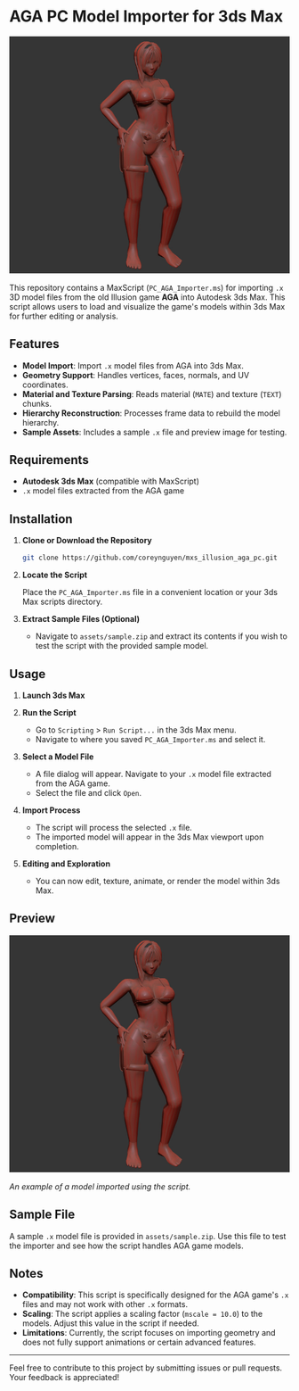 # AGA PC Model Importer for 3ds Max

![Preview Image](assets/preview.jpg)

This repository contains a MaxScript (`PC_AGA_Importer.ms`) for importing `.x` 3D model files from the old Illusion game **AGA** into Autodesk 3ds Max. This script allows users to load and visualize the game's models within 3ds Max for further editing or analysis.

## Features

- **Model Import**: Import `.x` model files from AGA into 3ds Max.
- **Geometry Support**: Handles vertices, faces, normals, and UV coordinates.
- **Material and Texture Parsing**: Reads material (`MATE`) and texture (`TEXT`) chunks.
- **Hierarchy Reconstruction**: Processes frame data to rebuild the model hierarchy.
- **Sample Assets**: Includes a sample `.x` file and preview image for testing.

## Requirements

- **Autodesk 3ds Max** (compatible with MaxScript)
- `.x` model files extracted from the AGA game

## Installation

1. **Clone or Download the Repository**

   ```bash
   git clone https://github.com/coreynguyen/mxs_illusion_aga_pc.git
   ```

2. **Locate the Script**

   Place the `PC_AGA_Importer.ms` file in a convenient location or your 3ds Max scripts directory.

3. **Extract Sample Files (Optional)**

   - Navigate to `assets/sample.zip` and extract its contents if you wish to test the script with the provided sample model.

## Usage

1. **Launch 3ds Max**

2. **Run the Script**

   - Go to `Scripting` > `Run Script...` in the 3ds Max menu.
   - Navigate to where you saved `PC_AGA_Importer.ms` and select it.

3. **Select a Model File**

   - A file dialog will appear. Navigate to your `.x` model file extracted from the AGA game.
   - Select the file and click `Open`.

4. **Import Process**

   - The script will process the selected `.x` file.
   - The imported model will appear in the 3ds Max viewport upon completion.

5. **Editing and Exploration**

   - You can now edit, texture, animate, or render the model within 3ds Max.

## Preview

![Model Preview](assets/preview.jpg)

*An example of a model imported using the script.*

## Sample File

A sample `.x` model file is provided in `assets/sample.zip`. Use this file to test the importer and see how the script handles AGA game models.

## Notes

- **Compatibility**: This script is specifically designed for the AGA game's `.x` files and may not work with other `.x` formats.
- **Scaling**: The script applies a scaling factor (`mscale = 10.0`) to the models. Adjust this value in the script if needed.
- **Limitations**: Currently, the script focuses on importing geometry and does not fully support animations or certain advanced features.

---

Feel free to contribute to this project by submitting issues or pull requests. Your feedback is appreciated!
